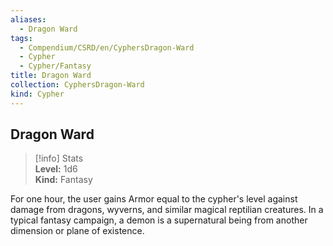 ```yaml
---
aliases:
  - Dragon Ward
tags:
  - Compendium/CSRD/en/CyphersDragon-Ward
  - Cypher
  - Cypher/Fantasy
title: Dragon Ward
collection: CyphersDragon-Ward
kind: Cypher
---
```

## Dragon Ward  
>[!info] Stats  
> **Level:** 1d6  
> **Kind:** Fantasy
  
For one hour, the user gains Armor equal to the cypher's level against damage from dragons, wyverns, and similar magical reptilian creatures. In a typical fantasy campaign, a demon is a supernatural being from another dimension or plane of existence.